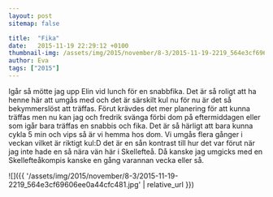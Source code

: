 ```yaml
---
layout: post
sitemap: false

title:  "Fika"
date:   2015-11-19 22:29:12 +0100
thumbnail-img: /assets/img/2015/november/8-3/2015-11-19-2219_564e3cf69606ee0a44cfc481.jpg
author: Eva
tags: ["2015"]
---
```


Igår så mötte jag upp Elin vid lunch för en snabbfika. Det är så roligt att ha henne här att umgås med och det är särskilt kul nu för nu är det så bekymmerslöst att träffas. Förut krävdes det mer planering för att kunna träffas men nu kan jag och fredrik svänga förbi dom på eftermiddagen eller som igår bara träffas en snabbis och fika. Det är så härligt att bara kunna cykla 5 min och vips så är vi hemma hos dom. Vi umgås flera gånger i veckan vilket är riktigt kul:D det är en sån kontrast till hur det var förut när jag inte hade en så nära vän här i Skellefteå. Då kanske jag umgicks med en Skellefteåkompis kanske en gång varannan vecka eller så.

![]({{ '/assets/img/2015/november/8-3/2015-11-19-2219_564e3cf69606ee0a44cfc481.jpg'  | relative_url }})


